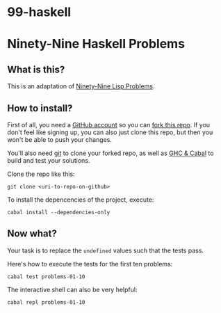 99-haskell
==========

# Ninety-Nine Haskell Problems

## What is this?

This is an adaptation of [Ninety-Nine Lisp Problems](http://www.ic.unicamp.br/~meidanis/courses/mc336/2006s2/funcional/L-99_Ninety-Nine_Lisp_Problems.html).

## How to install?

First of all, you need a [GitHub account](https://github.com/join) so you can [fork this repo](https://github.com/mkovacs/99-haskell/fork). If you don't feel like signing up, you can also just clone this repo, but then you won't be able to push your changes.

You'll also need [git](http://git-scm.com/) to clone your forked repo, as well as [GHC & Cabal](https://www.haskell.org/platform/) to build and test your solutions.

Clone the repo like this:
```
git clone <uri-to-repo-on-github>
```

To install the depencencies of the project, execute:
```
cabal install --dependencies-only
```

## Now what?

Your task is to replace the ```undefined``` values such that the tests pass.

Here's how to execute the tests for the first ten problems:
```
cabal test problems-01-10
```

The interactive shell can also be very helpful:
```
cabal repl problems-01-10
```
